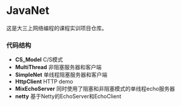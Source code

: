 # JavaNet

这是大三上网络编程的课程实训项目仓库。

### 代码结构

- **CS_Model** C/S模式
- **MultiThread** 非阻塞服务器和客户端
- **SimpleNet** 单线程阻塞服务器和客户端
- **HttpClient** HTTP demo
- **MixEchoServer** 同时使用了阻塞和非阻塞模式的单线程echo服务器
- **netty** 基于Netty的EchoServer和EchoClient
